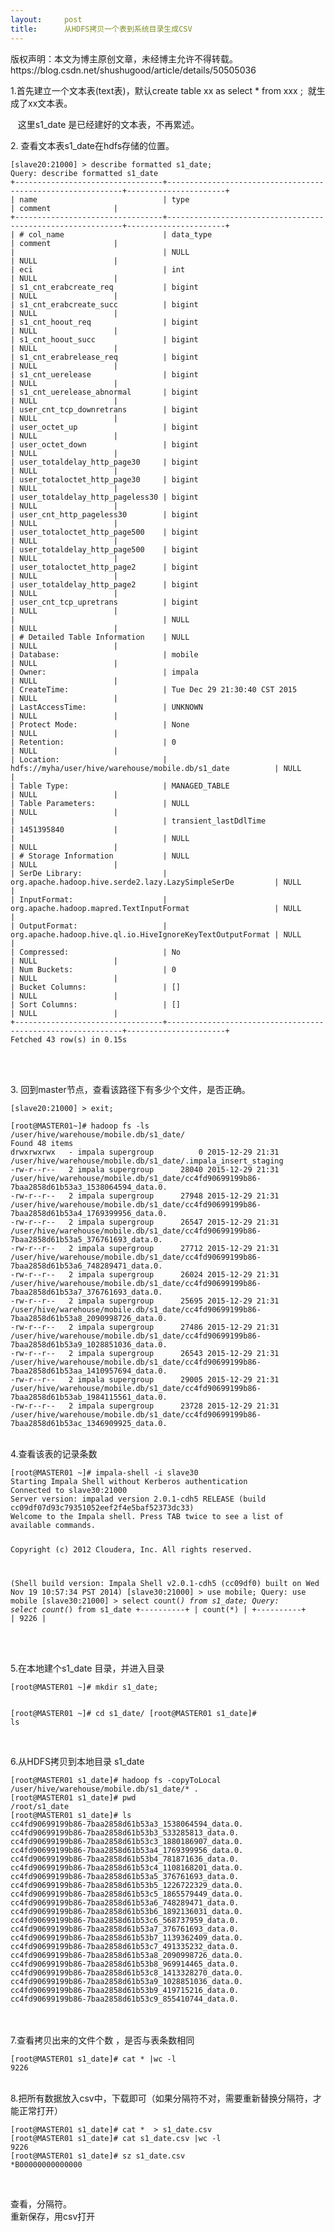 ```yaml
---
layout:     post
title:      从HDFS拷贝一个表到系统目录生成CSV
---
```

<div id="article_content" class="article_content clearfix csdn-tracking-statistics" data-pid="blog" data-mod="popu_307" data-dsm="post">
								<div class="article-copyright">
					版权声明：本文为博主原创文章，未经博主允许不得转载。					https://blog.csdn.net/shushugood/article/details/50505036				</div>
								            <link rel="stylesheet" href="https://csdnimg.cn/release/phoenix/template/css/ck_htmledit_views-f76675cdea.css">
						<div class="htmledit_views" id="content_views">
                
<p>1.首先建立一个文本表(text表)，默认create table xx as select * from xxx ;  就生成了xx文本表。</p>
<p>   这里s1_date 是已经建好的文本表，不再累述。</p>
<p>2. 查看文本表s1_date在hdfs存储的位置。</p>
<p></p>
<pre><code class="language-html">[slave20:21000] &gt; describe formatted s1_date;
Query: describe formatted s1_date
+---------------------------------+------------------------------------------------------------+----------------------+
| name                            | type                                                       | comment              |
+---------------------------------+------------------------------------------------------------+----------------------+
| # col_name                      | data_type                                                  | comment              |
|                                 | NULL                                                       | NULL                 |
| eci                             | int                                                        | NULL                 |
| s1_cnt_erabcreate_req           | bigint                                                     | NULL                 |
| s1_cnt_erabcreate_succ          | bigint                                                     | NULL                 |
| s1_cnt_hoout_req                | bigint                                                     | NULL                 |
| s1_cnt_hoout_succ               | bigint                                                     | NULL                 |
| s1_cnt_erabrelease_req          | bigint                                                     | NULL                 |
| s1_cnt_uerelease                | bigint                                                     | NULL                 |
| s1_cnt_uerelease_abnormal       | bigint                                                     | NULL                 |
| user_cnt_tcp_downretrans        | bigint                                                     | NULL                 |
| user_octet_up                   | bigint                                                     | NULL                 |
| user_octet_down                 | bigint                                                     | NULL                 |
| user_totaldelay_http_page30     | bigint                                                     | NULL                 |
| user_totaloctet_http_page30     | bigint                                                     | NULL                 |
| user_totaldelay_http_pageless30 | bigint                                                     | NULL                 |
| user_cnt_http_pageless30        | bigint                                                     | NULL                 |
| user_totaloctet_http_page500    | bigint                                                     | NULL                 |
| user_totaldelay_http_page500    | bigint                                                     | NULL                 |
| user_totaloctet_http_page2      | bigint                                                     | NULL                 |
| user_totaldelay_http_page2      | bigint                                                     | NULL                 |
| user_cnt_tcp_upretrans          | bigint                                                     | NULL                 |
|                                 | NULL                                                       | NULL                 |
| # Detailed Table Information    | NULL                                                       | NULL                 |
| Database:                       | mobile                                                     | NULL                 |
| Owner:                          | impala                                                     | NULL                 |
| CreateTime:                     | Tue Dec 29 21:30:40 CST 2015                               | NULL                 |
| LastAccessTime:                 | UNKNOWN                                                    | NULL                 |
| Protect Mode:                   | None                                                       | NULL                 |
| Retention:                      | 0                                                          | NULL                 |
| Location:                       | hdfs://myha/user/hive/warehouse/mobile.db/s1_date          | NULL                 |
| Table Type:                     | MANAGED_TABLE                                              | NULL                 |
| Table Parameters:               | NULL                                                       | NULL                 |
|                                 | transient_lastDdlTime                                      | 1451395840           |
|                                 | NULL                                                       | NULL                 |
| # Storage Information           | NULL                                                       | NULL                 |
| SerDe Library:                  | org.apache.hadoop.hive.serde2.lazy.LazySimpleSerDe         | NULL                 |
| InputFormat:                    | org.apache.hadoop.mapred.TextInputFormat                   | NULL                 |
| OutputFormat:                   | org.apache.hadoop.hive.ql.io.HiveIgnoreKeyTextOutputFormat | NULL                 |
| Compressed:                     | No                                                         | NULL                 |
| Num Buckets:                    | 0                                                          | NULL                 |
| Bucket Columns:                 | []                                                         | NULL                 |
| Sort Columns:                   | []                                                         | NULL                 |
+---------------------------------+------------------------------------------------------------+----------------------+
Fetched 43 row(s) in 0.15s</code></pre><br><br><p></p>
<p>3. 回到master节点，查看该路径下有多少个文件，是否正确。</p>
<p></p>
<pre><code class="language-html">[slave20:21000] &gt; exit;</code></pre><pre><code class="language-html">[root@MASTER01~]# hadoop fs -ls /user/hive/warehouse/mobile.db/s1_date/
Found 48 items
drwxrwxrwx   - impala supergroup          0 2015-12-29 21:31 /user/hive/warehouse/mobile.db/s1_date/.impala_insert_staging
-rw-r--r--   2 impala supergroup      28040 2015-12-29 21:31 /user/hive/warehouse/mobile.db/s1_date/cc4fd90699199b86-7baa2858d61b53a3_1538064594_data.0.
-rw-r--r--   2 impala supergroup      27948 2015-12-29 21:31 /user/hive/warehouse/mobile.db/s1_date/cc4fd90699199b86-7baa2858d61b53a4_1769399956_data.0.
-rw-r--r--   2 impala supergroup      26547 2015-12-29 21:31 /user/hive/warehouse/mobile.db/s1_date/cc4fd90699199b86-7baa2858d61b53a5_376761693_data.0.
-rw-r--r--   2 impala supergroup      27712 2015-12-29 21:31 /user/hive/warehouse/mobile.db/s1_date/cc4fd90699199b86-7baa2858d61b53a6_748289471_data.0.
-rw-r--r--   2 impala supergroup      26024 2015-12-29 21:31 /user/hive/warehouse/mobile.db/s1_date/cc4fd90699199b86-7baa2858d61b53a7_376761693_data.0.
-rw-r--r--   2 impala supergroup      25695 2015-12-29 21:31 /user/hive/warehouse/mobile.db/s1_date/cc4fd90699199b86-7baa2858d61b53a8_2090998726_data.0.
-rw-r--r--   2 impala supergroup      27486 2015-12-29 21:31 /user/hive/warehouse/mobile.db/s1_date/cc4fd90699199b86-7baa2858d61b53a9_1028851036_data.0.
-rw-r--r--   2 impala supergroup      26543 2015-12-29 21:31 /user/hive/warehouse/mobile.db/s1_date/cc4fd90699199b86-7baa2858d61b53aa_1410957694_data.0.
-rw-r--r--   2 impala supergroup      29005 2015-12-29 21:31 /user/hive/warehouse/mobile.db/s1_date/cc4fd90699199b86-7baa2858d61b53ab_1984115561_data.0.
-rw-r--r--   2 impala supergroup      23728 2015-12-29 21:31 /user/hive/warehouse/mobile.db/s1_date/cc4fd90699199b86-7baa2858d61b53ac_1346909925_data.0.
</code></pre><br>
4.查看该表的记录条数
<p></p>
<p></p>
<pre><code class="language-html">[root@MASTER01 ~]# impala-shell -i slave30
Starting Impala Shell without Kerberos authentication
Connected to slave30:21000
Server version: impalad version 2.0.1-cdh5 RELEASE (build cc09df07d93c79351052eef2f4e5baf52373dc33)
Welcome to the Impala shell. Press TAB twice to see a list of available commands.

Copyright (c) 2012 Cloudera, Inc. All rights reserved.

(Shell build version: Impala Shell v2.0.1-cdh5 (cc09df0) built on Wed Nov 19 10:57:34 PST 2014) 
[slave30:21000] &gt; use mobile;
Query: use mobile
[slave30:21000] &gt; select count(*) from s1_date;
Query: select count(*) from s1_date
+----------+
| count(*) |
+----------+
| 9226     |</code></pre><br><br>
5.在本地建个s1_date 目录，并进入目录
<p></p>
<p></p>
<pre><code class="language-html">[root@MASTER01 ~]# mkdir s1_date;
 
[root@MASTER01 ~]# cd s1_date/
[root@MASTER01 s1_date]# ls</code></pre><br>
6.从HDFS拷贝到本地目录 s1_date
<p></p>
<p></p>
<pre><code class="language-html">[root@MASTER01 s1_date]# hadoop fs -copyToLocal /user/hive/warehouse/mobile.db/s1_date/* .
[root@MASTER01 s1_date]# pwd
/root/s1_date
[root@MASTER01 s1_date]# ls
cc4fd90699199b86-7baa2858d61b53a3_1538064594_data.0.  cc4fd90699199b86-7baa2858d61b53b3_533285813_data.0.   cc4fd90699199b86-7baa2858d61b53c3_1880186907_data.0.
cc4fd90699199b86-7baa2858d61b53a4_1769399956_data.0.  cc4fd90699199b86-7baa2858d61b53b4_781871636_data.0.   cc4fd90699199b86-7baa2858d61b53c4_1108168201_data.0.
cc4fd90699199b86-7baa2858d61b53a5_376761693_data.0.   cc4fd90699199b86-7baa2858d61b53b5_1226722329_data.0.  cc4fd90699199b86-7baa2858d61b53c5_1865579449_data.0.
cc4fd90699199b86-7baa2858d61b53a6_748289471_data.0.   cc4fd90699199b86-7baa2858d61b53b6_1892136031_data.0.  cc4fd90699199b86-7baa2858d61b53c6_568737959_data.0.
cc4fd90699199b86-7baa2858d61b53a7_376761693_data.0.   cc4fd90699199b86-7baa2858d61b53b7_1139362409_data.0.  cc4fd90699199b86-7baa2858d61b53c7_491335232_data.0.
cc4fd90699199b86-7baa2858d61b53a8_2090998726_data.0.  cc4fd90699199b86-7baa2858d61b53b8_969914465_data.0.   cc4fd90699199b86-7baa2858d61b53c8_1413328270_data.0.
cc4fd90699199b86-7baa2858d61b53a9_1028851036_data.0.  cc4fd90699199b86-7baa2858d61b53b9_419715216_data.0.   cc4fd90699199b86-7baa2858d61b53c9_855410744_data.0.
</code></pre><br><br>
7.查看拷贝出来的文件个数 ，是否与表条数相同
<p></p>
<p></p>
<pre><code class="language-html">[root@MASTER01 s1_date]# cat * |wc -l
9226
</code></pre><br>
8.把所有数据放入csv中，下载即可（如果分隔符不对，需要重新替换分隔符，才能正常打开）
<p></p>
<p></p>
<pre><code class="language-html">[root@MASTER01 s1_date]# cat *  &gt; s1_date.csv
[root@MASTER01 s1_date]# cat s1_date.csv |wc -l
9226
[root@MASTER01 s1_date]# sz s1_date.csv 
*B00000000000000</code></pre>
<p><br></p>
查看，分隔符。<br>
重新保存，用csv打开<br><br>            </div>
                </div>
